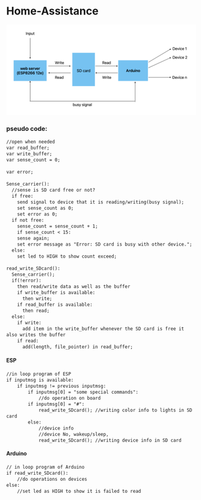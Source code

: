 # Home-Assistance


![esp-mm-ard](https://github.com/NME-rahul/Home-Assistance/blob/main/images/esp-mm-ard.png)


### pseudo code:
    
    //open when needed
    var read_buffer;
    var write_buffer;
    var sense_count = 0;

    var error;

    Sense_carrier():
      //sense is SD card free or not?
      if free:
        send signal to device that it is reading/writing(busy signal);
        set sense_count as 0;
        set error as 0;
      if not free:
        sense_count = sense_count + 1;
        if sense_count < 15:
        sense again;
        set error message as "Error: SD card is busy with other device.";
      else:
        set led to HIGH to show count exceed;

    read_write_SDcard():
      Sense_carrier();
      if(!error):
        then read/write data as well as the buffer
        if write_buffer is available:
          then write;
        if read_buffer is available:
          then read;
      else:
        if write:
          add item in the write_buffer whenever the SD card is free it also writes the buffer
        if read:
          add(length, file_pointer) in read_buffer;


#### ESP

    //in loop program of ESP
    if inputmsg is available:
        if inputmsg != previous inputmsg:
            if inputmsg[0] = "some special commands":
                //do operation on board
            if inputmsg[0] = "#":
                read_write_SDcard(); //writing color info to lights in SD card
            else:
                //device info
                //device No, wakeup/sleep, 
                read_write_SDcard(); //writing device info in SD card
                 
                 
                 
                 
#### Arduino
              
    // in loop program of Arduino
    if read_write_SDcard():
        //do operations on devices
    else:
        //set led as HIGH to show it is failed to read
